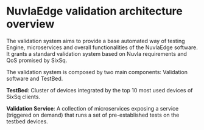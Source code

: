 # NuvlaEdge validation architecture overview

The validation system aims to provide a base automated way of testing Engine, microservices and overall functionalities of the NuvlaEdge software. 
It grants a standard validation system based on Nuvla requirements and QoS promised by SixSq.

The validation system is composed by two main components: Validation software and TestBed.

**TestBed**: Cluster of devices integrated by the top 10 most used devices of SixSq clients.

**Validation Service**: A collection of microservices exposing a service (triggered on demand) that runs a set of pre-established tests on the testbed devices. 

